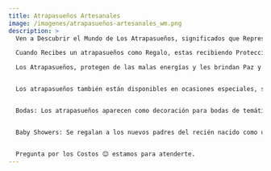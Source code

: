 ```yaml
---
title: Atrapasueños Artesanales
image: /imagenes/atrapasueños-artesanales_wm.png
description: >
  Ven a Descubrir el Mundo de Los Atrapasueños, significados que Representan. 

  Cuando Recibes un atrapasueños como Regalo, estas recibiendo Protección y cuidado. Buenas Intenciones y deseos de Bienestar, Un Gesto de Amistad o Amor. 

  Los Atrapasueños, protegen de las malas energías y les brindan Paz y Tranquilidad. 


  Los atrapasueños también están disponibles en ocasiones especiales, significando esperanza, protección y unidad.


  Bodas: Los atrapasueños aparecen como decoración para bodas de temática bohemia, casi estableciendo el símbolo en el que la pareja promete mantener a salvo los sueños del otro y su futuro juntos.


  Baby Showers: Se regalan a los nuevos padres del recién nacido como un gesto de protección y positividad.


  Pregunta por los Costos 😊 estamos para atenderte.
---
```

